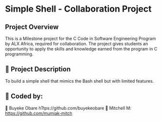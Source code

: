 # Simple Shell - Collaboration Project

## Project Overview

This is a Milestone project for the C Code in Software Engineering Program by ALX Africa, required for collaboration.
The project gives students an opportunity to apply the skills and knowledge earned from the program in C programming.

## 📖 Project Description

To build a simple shell that mimics the Bash shell but with limited features.

## 👤 Coded by:

👤 Buyeke Obare hTtps://github.com/buyekeobare
👤 Mitchell M: https://github.com/mumiak-mitch
